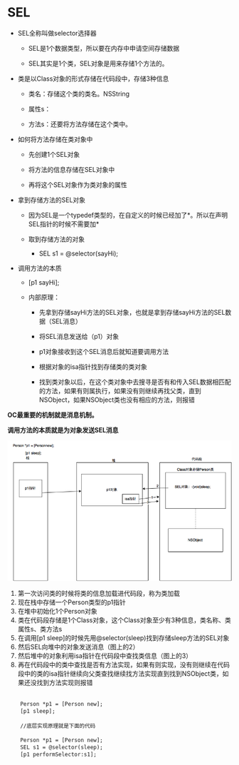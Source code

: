 # SEL

* SEL全称叫做selector选择器

  * SEL是1个数据类型，所以要在内存中申请空间存储数据

  * SEL其实是1个类，SEL对象是用来存储1个方法的。

* 类是以Class对象的形式存储在代码段中，存储3种信息

  * 类名：存储这个类的类名。NSString

  * 属性s：

  * 方法s：还要将方法存储在这个类中。

* 如何将方法存储在类对象中

  * 先创建1个SEL对象

  * 将方法的信息存储在SEL对象中

  * 再将这个SEL对象作为类对象的属性

* 拿到存储方法的SEL对象

  * 因为SEL是一个typedef类型的，在自定义的时候已经加了\*。所以在声明SEL指针的时候不需要加\*

  * 取到存储方法的对象

    * SEL s1 = @selector\(sayHi\);

* 调用方法的本质

  * \[p1 sayHi\];

  * 内部原理：

    * 先拿到存储sayHi方法的SEL对象，也就是拿到存储sayHi方法的SEL数据（SEL消息）

    * 将SEL消息发送给（p1）对象

    * p1对象接收到这个SEL消息后就知道要调用方法

    * 根据对象的isa指针找到存储类的类对象

    * 找到类对象以后，在这个类对象中去搜寻是否有和传入SEL数据相匹配的方法，如果有则属执行，如果没有则继续再找父类，直到NSObject，如果NSObject类也没有相应的方法，则报错

**OC最重要的机制就是消息机制。**

**调用方法的本质就是为对象发送SEL消息**

![](/assets/类对象的方法存储.png)

1. 第一次访问类的时候将类的信息加载进代码段，称为类加载
2. 现在栈中存储一个Person类型的p1指针
3. 在堆中初始化1个Person对象
4. 类在代码段存储是1个Class对象，这个Class对象至少有3种信息，类名称、类属性s、类方法s
5. 在调用\[p1 sleep\]的时候先用@selector\(sleep\)找到存储sleep方法的SEL对象
6. 然后SEL向堆中的对象发送消息（图上的2）
7. 然后堆中的对象利用isa指针在代码段中查找类信息（图上的3）
8. 再在代码段中的类中查找是否有方法实现，如果有则实现，没有则继续在代码段中的类的isa指针继续向父类查找继续找方法实现直到找到NSObject类，如果还没找到方法实现则报错



```
   
    Person *p1 = [Person new];
    [p1 sleep];
    
    //底层实现原理就是下面的代码
    
    Person *p1 = [Person new];
    SEL s1 = @selector(sleep);
    [p1 performSelector:s1];
```



